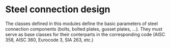 Steel connection design
=======================

The classes defined in this modules define the basic parameters of steel
connection components (bolts, bolted plates, gusset plates, ...). They
must serve as base classes for their conterparts in the corresponding
code (AISC 358, AISC 360, Eurocode 3, SIA 263, etc.)


